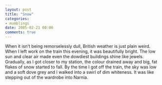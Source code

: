 ```yaml
---
layout: post
title: "Snow"
categories:
- mumblings
date: 2005-02-21 00:00
comments: true
---
```


<p>When it isn't being remorselessly dull, British weather is just plain weird. When I left work on the train this evening, it was beautifully bright. The low sun and clear air made even the dowdiest buildings shine like jewels. Gradually, as I got closer to my station, the colour drained away and big, fat flakes of snow started to fall. By the time I got off the train, the sky was low and a soft dove grey and I walked into a swirl of dim whiteness. It was like stepping out of the wardrobe into Narnia.</p>



